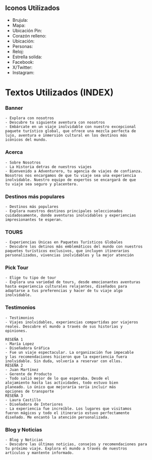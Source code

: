 ## Iconos Utilizados
- Brujula: <i class="fas fa-compass"></i>
- Mapa: <i class="fas fa-map"></i>
- Ubicación Pin: <i class="fa-solid fa-location-dot"></i>
- Corazón relleno: <i class="fa-regular fa-heart"></i>
- Ubicación:  <i class="fa-solid fa-map-pin"></i>
- Personas: <i class="fa-solid fa-user-group"></i>
- Reloj: <i class="fa-solid fa-clock"></i>
- Estrella solida: <i class="fa-solid fa-star"></i>
- Facebook: <i class="fab fa-facebook"></i>
- X/Twitter: <i class="fab fa-twitter"></i>
- Instagram: <i class="fab fa-instagram"></i>



# Textos Utilizados (INDEX)

### Banner

```
- Explora con nosotros
- Descubre tu siguiente aventura con nosotros
- Embárcate en un viaje inolvidable con nuestro excepcional
paquete turístico global, que ofrece una mezcla perfecta de
lujo, aventura e inmersión cultural en los destinos más
icónicos del mundo.
```

### Acerca

```
- Sobre Nosotros
- La Historia detras de nuestros viajes
- Bienvenido a Adventurero, tu agencia de viajes de confianza.
Nosotros nos encargamos de que tu viaje sea una experiencia
inolvidable. Nuestro equipo de expertos se encargará de que
tu viaje sea seguro y placentero.
```

### Destinos más populares

```
- Destinos más populares
- Explora nuestros destinos principales seleccionados
cuidadosamente, donde aventuras inolvidables y experiencias
impresionantes te esperan.
```

### TOURS

```
- Experiencias Únicas en Paquetes Turísticos Globales
- Descubre los detinos más emblemáticos del mundo con nuestros
paquetes turísticos exclusivos, que incluyen itinerarios
personalizados, vivencias inolvidables y la mejor atención
```

### Pick Tour

```
- Elige tu tipo de tour
- Explora una variedad de tours, desde emocionantes aventuras
hasta experiencia culturales relajantes, diseñados para
adaptarse a tus preferencias y hacer de tu viaje algo
inolvidable.
```

### Testimonios
```
- Testimonios
- Viajes inolvidables, experiencias compartidas por viajeros
reales. Descubre el mundo a través de sus historias y
opiniones.

RESEÑA 1
- María Lopez
- Diseñadora Gráfica
- Fue un viaje espectacular. La organización fue impecable
y las recomendaciones hicieron que la experiencia fuera
inolvidable. Sin duda, volvería a reservar con ellos.
RESEÑA 2
- Juan Martínez
- Gerente de Producto
- Todo salió mejor de lo que esperaba. Desde el
alojamiento hasta las actividades, todo estuvo bien
planeado. Lo único que mejoraría sería incluir más
opciones de transporte
RESEÑA 3
- Laura Castillo
- Diseñadora de Interiores
- La experiencia fue increíble. Los lugares que visitamos
fueron mágicos y todo el itinerario estuvo perfectamente
diseñado. Me encantó la atención personalizada.
```

### Blog y Noticias

```
- Blog y Noticias
- Descubre las últimas noticias, consejos y recomendaciones para
tu próximo viaje. Explora el mundo a través de nuestros
artículos y mantente informado.
```